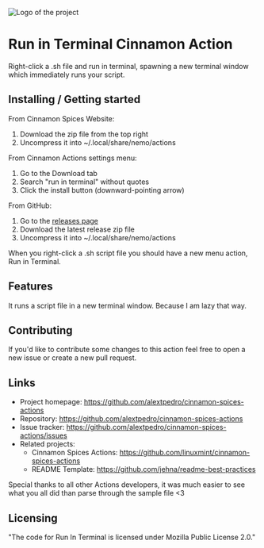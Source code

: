 ![Logo of the project](https://github.com/linuxmint/cinnamon-spices-actions/blob/master/run-in-terminal%40alextpedro/files/run-in-terminal%40alextpedro/icon.png)

# Run in Terminal Cinnamon Action

Right-click a .sh file and run in terminal, spawning a new terminal window which immediately runs your script. 

## Installing / Getting started

From Cinnamon Spices Website:
1. Download the zip file from the top right
2. Uncompress it into ~/.local/share/nemo/actions

From Cinnamon Actions settings menu: 
1. Go to the Download tab
2. Search "run in terminal" without quotes
3. Click the install button (downward-pointing arrow)

From GitHub:
1. Go to the [releases page](https://github.com/alextpedro/cinnamon-spices-actions/releases)
2. Download the latest release zip file
3. Uncompress it into ~/.local/share/nemo/actions

When you right-click a .sh script file you should have a new menu action, Run in Terminal.

## Features

It runs a script file in a new terminal window. Because I am lazy that way.

## Contributing

If you'd like to contribute some changes to this action feel free to open a new issue or create a new pull request.

## Links

- Project homepage: https://github.com/alextpedro/cinnamon-spices-actions
- Repository: https://github.com/alextpedro/cinnamon-spices-actions
- Issue tracker: https://github.com/alextpedro/cinnamon-spices-actions/issues
- Related projects:
  - Cinnamon Spices Actions: https://github.com/linuxmint/cinnamon-spices-actions
  - README Template: https://github.com/jehna/readme-best-practices

Special thanks to all other Actions developers, it was much easier to see what you all did than parse through the sample file <3

## Licensing

"The code for Run In Terminal is licensed under Mozilla Public License 2.0."
